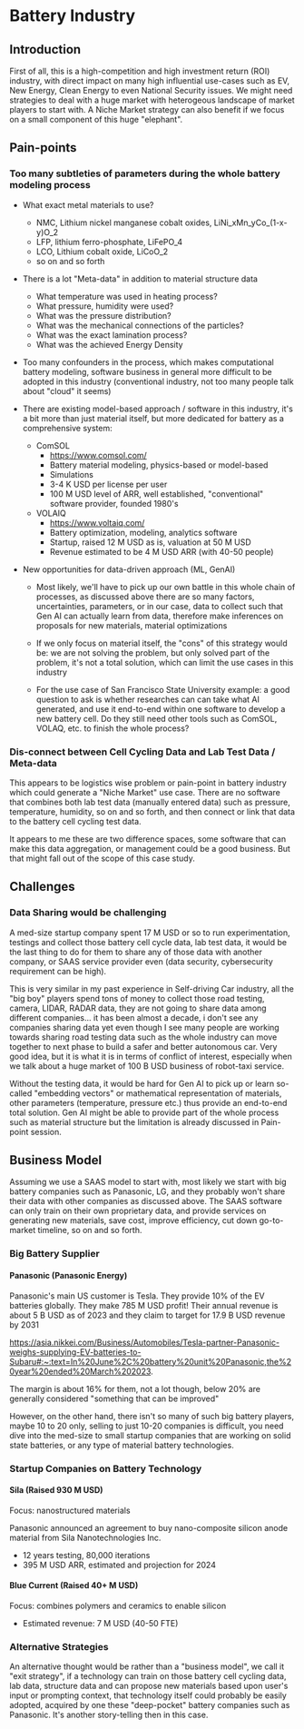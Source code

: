 
# Battery Industry

## Introduction

First of all, this is a high-competition and high investment return (ROI) industry, with direct impact on many
high influential use-cases such as EV, New Energy, Clean Energy to even National Security issues. We might need 
strategies to deal with a huge market with heterogeous landscape of market players to start with. 
A Niche Market strategy can also benefit if we focus on a small component of this huge "elephant".


## Pain-points

### Too many subtleties of parameters during the whole battery modeling process

- What exact metal materials to use?
  - NMC, Lithium nickel manganese cobalt oxides, LiNi_xMn_yCo_(1-x-y)O_2
  - LFP, lithium ferro-phosphate, LiFePO_4
  - LCO, Lithium cobalt oxide, LiCoO_2
  - so on and so forth


- There is a lot "Meta-data" in addition to material structure data
  - What temperature was used in heating process?
  - What pressure, humidity were used?
  - What was the pressure distribution?
  - What was the mechanical connections of the particles?
  - What was the exact lamination process?
  - What was the achieved Energy Density


- Too many confounders in the process, which makes computational battery modeling, software business in general
more difficult to be adopted in this industry (conventional industry, not too many people talk about "cloud"
it seems)


- There are existing model-based approach / software in this industry, it's a bit more than just material itself,
but more dedicated for battery as a comprehensive system:
  - ComSOL
    - https://www.comsol.com/
    - Battery material modeling, physics-based or model-based
    - Simulations
    - 3-4 K USD per license per user
    - 100 M USD level of ARR, well established, "conventional" software provider, founded 1980's
  - VOLAIQ
    - https://www.voltaiq.com/
    - Battery optimization, modeling, analytics software
    - Startup, raised 12 M USD as is, valuation at 50 M USD
    - Revenue estimated to be 4 M USD ARR (with 40-50 people)
    

- New opportunities for data-driven approach (ML, GenAI)
  - Most likely, we'll have to pick up our own battle in this whole chain of processes, as discussed above there 
  are so many factors, uncertainties, parameters, or in our case, data to collect such that Gen AI can
  actually learn from data, therefore make inferences on proposals for new materials, material optimizations
  
  - If we only focus on material itself, the "cons" of this strategy would be: we are not solving the problem,
  but only solved part of the problem, it's not a total solution, which can limit the use cases in this industry

  - For the use case of San Francisco State University example: a good question to ask is whether researches can
  can take what AI generated, and use it end-to-end within one software to develop a new battery cell. Do they still
  need other tools such as ComSOL, VOLAQ, etc. to finish the whole process?


### Dis-connect between Cell Cycling Data and Lab Test Data / Meta-data

This appears to be logistics wise problem or pain-point in battery industry which could generate a "Niche Market"
use case. There are no software that combines both lab test data (manually entered data) such as pressure,
temperature, humidity, so on and so forth, and then connect or link that data to the battery cell cycling test
data.

It appears to me these are two difference spaces, some software that can make this data aggregation, or management
could be a good business. But that might fall out of the scope of this case study.


## Challenges

### Data Sharing would be challenging

A med-size startup company spent 17 M USD or so to run experimentation, testings and collect those battery cell
cycle data, lab test data, it would be the last thing to do for them to share any of those data with another 
company, or SAAS service provider even (data security, cybersecurity requirement can be high).

This is very similar in my past experience in Self-driving Car industry, all the "big boy" players spend tons 
of money to collect those road testing, camera, LIDAR, RADAR data, they are not going to share data among 
different companies... it has been almost a decade, i don't see any companies sharing data yet even though
I see many people are working towards sharing road testing data such as the whole industry can move together
to next phase to build a safer and better autonomous car. Very good idea, but it is what it is in terms of
conflict of interest, especially when we talk about a huge market of 100 B USD business of robot-taxi service.

Without the testing data, it would be hard for Gen AI to pick up or learn so-called "embedding vectors" or
mathematical representation of materials, other parameters (temperature, pressure etc.) thus provide an
end-to-end total solution. Gen AI might be able to provide part of the whole process such as material structure
but the limitation is already discussed in Pain-point session. 


## Business Model

Assuming we use a SAAS model to start with, most likely we start with big battery companies such as Panasonic, 
LG, and they probably won't share their data with other companies as discussed above. The SAAS software can only train
on their own proprietary data, and provide services on generating new materials, save cost, improve efficiency,
cut down go-to-market timeline, so on and so forth.

### Big Battery Supplier

#### Panasonic (Panasonic Energy)

Panasonic's main US customer is Tesla. They provide 10% of the EV batteries globally. They make 785 M USD profit!
Their annual revenue is about 5 B USD as of 2023 and they claim to target for 17.9 B USD revenue by 2031

https://asia.nikkei.com/Business/Automobiles/Tesla-partner-Panasonic-weighs-supplying-EV-batteries-to-Subaru#:~:text=In%20June%2C%20battery%20unit%20Panasonic,the%20year%20ended%20March%202023.

The margin is about 16% for them, not a lot though, below 20% are generally considered "something that can be
improved"

However, on the other hand, there isn't so many of such big battery players, maybe 10 to 20 only, selling to just
10-20 companies is difficult, you need dive into the med-size to small startup companies that are working on
solid state batteries, or any type of material battery technologies.

### Startup Companies on Battery Technology


#### Sila (Raised 930 M USD)

Focus: nanostructured materials

Panasonic announced an agreement to buy nano-composite silicon anode material from Sila Nanotechnologies Inc.

- 12 years testing, 80,000 iterations
- 395 M USD ARR, estimated and projection for 2024



#### Blue Current (Raised 40+ M USD)

Focus: combines polymers and ceramics to enable silicon

- Estimated revenue: 7 M USD (40-50 FTE)


### Alternative Strategies

An alternative thought would be rather than a "business model", we call it "exit strategy", if a technology
can train on those battery cell cycling data, lab data, structure data and can propose new materials based
upon user's input or prompting context, that technology itself could probably be easily adopted, acquired
by one these "deep-pocket" battery companies such as Panasonic. It's another story-telling then in this case.

